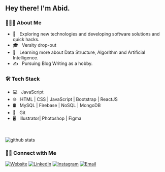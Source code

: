 <h2> Hey there! I'm Abid.</h2>

<h3> 👨🏻‍💻 About Me </h3>

- 🤔 &nbsp; Exploring new technologies and developing software solutions and quick hacks.
- 🎓 &nbsp; Versity drop-out
- 🌱 &nbsp; Learning more about Data Structure, Algorithm and Artificial Intelligence.
- ✍️ &nbsp; Pursuing Blog Writing as a hobby.

<h3>🛠 Tech Stack</h3>

- 💻 &nbsp; JavaScript
- 🌐 &nbsp; HTML | CSS | JavaScript | Bootstrap | ReactJS
- 🛢 &nbsp; MySQL | Firebase | NoSQL | MongoDB
- 🔧 &nbsp; Git
- 🖥 &nbsp; Illustrator| Photoshop | Figma

<br/>

![github stats](https://github-readme-stats.vercel.app/api?username=abid-shahriar&show_icons=true)

<h3> 🤝🏻 Connect with Me </h3>

<p align="center">

<a href="https://abidshahriar.me/"><img alt="Website" src="https://img.shields.io/badge/Website-www.abidshahriar.me-blue?style=flat-square&logo=google-chrome"></a>
<a href="https://www.linkedin.com/in/abidshahriar/"><img alt="LinkedIn" src="https://img.shields.io/badge/LinkedIn-abidshahriar-blue?style=flat-square&logo=linkedin"></a>
<a href="https://www.instagram.com/find.abid/"><img alt="Instagram" src="https://img.shields.io/badge/Instagram-find.abid-blue?style=flat-square&logo=instagram"></a>
<a href="mailto:abidshahriar7@gmail.com"><img alt="Email" src="https://img.shields.io/badge/Email-abidshahriar7@gmail.com-blue?style=flat-square&logo=gmail"></a>

</p>
